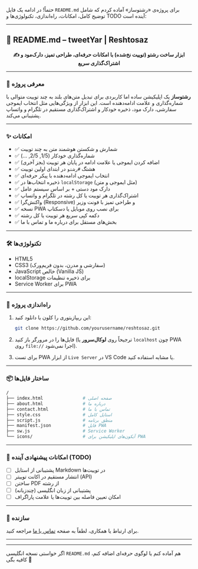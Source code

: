 حتماً! در ادامه یک فایل `README.md` برای پروژه‌ی «رشتوساز» آماده کردم که شامل توضیح کامل، امکانات، راه‌اندازی، تکنولوژی‌ها و TODO آینده است:

---

## 📘 README.md – tweetYar | Reshtosaz

<p align="center">
  <strong>✍️ ابزار ساخت رشتو (توییت نخ‌شده) با امکانات حرفه‌ای، طراحی تمیز، دارک‌مود و اشتراک‌گذاری سریع</strong>
</p>

---

### 🧠 معرفی پروژه

**رشتوساز** یک اپلیکیشن ساده اما کاربردی برای تبدیل متن‌های بلند به چند توییت متوالی با شماره‌گذاری و علامت ادامه‌دهنده است. این ابزار از ویژگی‌هایی مثل انتخاب ایموجی سفارشی، دارک مود، ذخیره خودکار و اشتراک‌گذاری مستقیم در تلگرام و واتساپ پشتیبانی می‌کند.

---

### ✨ امکانات

* ✅ شمارش و شکستن هوشمند متن به چند توییت
* ✅ شماره‌گذاری خودکار (1/5, 2/5, ...)
* ✅ اضافه کردن ایموجی یا علامت ادامه در پایان هر توییت (بجز آخری)
* ✅ هشتگ `#رشتو` در ابتدای اولین توییت
* ✅ انتخاب ایموجی ادامه‌دهنده با پیکر حرفه‌ای
* ✅ ذخیره انتخاب‌ها در `localStorage` (مثل ایموجی و متن)
* ✅ دارک مود دستی + بر اساس سیستم عامل
* ✅ اشتراک‌گذاری هر توییت یا کل رشته در تلگرام و واتساپ
* ✅ واکنش‌گرا (Responsive) و طراحی تمیز با فونت وزیر
* ✅ نسخه PWA برای نصب روی موبایل یا دسکتاپ
* ✅ دکمه کپی سریع هر توییت یا کل رشته
* ✅ بخش‌های مستقل برای درباره ما و تماس با ما

---

### 🛠 تکنولوژی‌ها

* HTML5
* CSS3 (سفارشی و مدرن، بدون فریم‌ورک)
* JavaScript خالص (Vanilla JS)
* localStorage برای ذخیره تنظیمات
* Service Worker برای PWA

---

### 🚀 راه‌اندازی پروژه

1. این ریپازیتوری را کلون یا دانلود کنید:

   ```bash
   git clone https://github.com/yourusername/reshtosaz.git
   ```

2. فایل‌ها را در مرورگر باز کنید (ترجیحاً روی **لوکال‌سرور** یا `localhost` چون PWA روی `file://` اجرا نمی‌شود).

3. برای تست PWA از ابزار `Live Server` در VS Code یا مشابه استفاده کنید.

---

### 📦 ساختار فایل‌ها

```bash
/
├── index.html               # صفحه اصلی
├── about.html               # درباره ما
├── contact.html             # تماس با ما
├── style.css                # استایل کامل
├── script.js                # منطق برنامه
├── manifest.json            # فایل PWA
├── sw.js                    # Service Worker
└── icons/                   # آیکون‌های اپلیکیشن برای PWA
```

---

### 🔮 امکانات پیشنهادی آینده (TODO)

* [ ] پشتیبانی از استایل Markdown در توییت‌ها
* [ ] انتشار مستقیم در اکانت توییتر (API)
* [ ] ساختن PDF از رشته
* [ ] پشتیبانی از زبان انگلیسی (چندزبانه)
* [ ] امکان تعیین فاصله بین توییت‌ها یا علامت پاراگراف

---

### 🙌 سازنده

برای ارتباط یا همکاری، لطفاً به صفحه [تماس با ما](contact.html) مراجعه کنید.

---


---

اگر خواستی نسخه انگلیسی `README.md` هم آماده کنم یا لوگوی حرفه‌ای اضافه کنم، کافیه بگی 🎨

